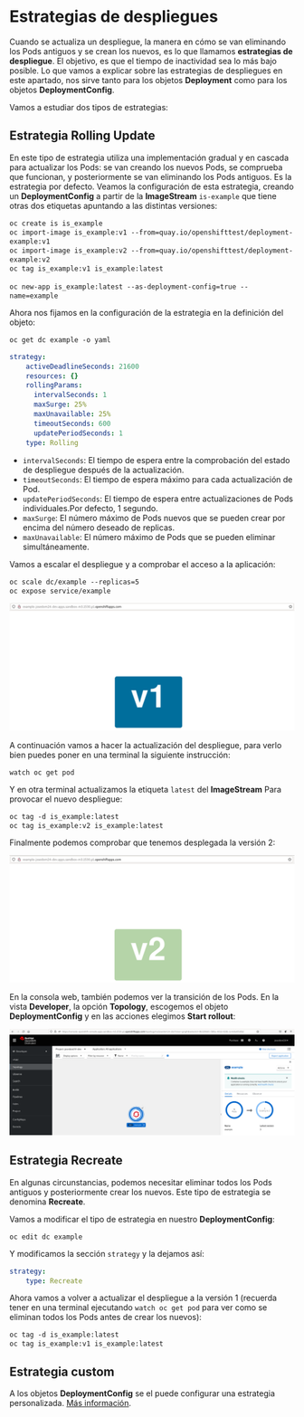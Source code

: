 # Estrategias de despliegues

Cuando se actualiza un despliegue, la manera en cómo se van eliminando los Pods antiguos y se crean los nuevos, es lo que llamamos **estrategias de despliegue**. El objetivo, es que el tiempo de inactividad sea lo más bajo posible. Lo que vamos a explicar sobre las estrategias de despliegues en este apartado, nos sirve tanto para los objetos **Deployment** como para los objetos **DeploymentConfig**.

Vamos a estudiar dos tipos de estrategias:

## Estrategia Rolling Update

En este tipo de estrategia utiliza una implementación gradual y en cascada para actualizar los Pods: se van creando los nuevos Pods, se comprueba que funcionan, y posteriormente se van eliminando los Pods antiguos. Es la estrategia por defecto. Veamos la configuración de esta estrategia, creando un **DeploymentConfig** a partir de la **ImageStream** `is-example` que tiene otras dos etiquetas apuntando a las distintas versiones:

    oc create is is_example
    oc import-image is_example:v1 --from=quay.io/openshifttest/deployment-example:v1
    oc import-image is_example:v2 --from=quay.io/openshifttest/deployment-example:v2
    oc tag is_example:v1 is_example:latest

    oc new-app is_example:latest --as-deployment-config=true --name=example

Ahora nos fijamos en la configuración de la estrategia en la definición del objeto:

    oc get dc example -o yaml

```yaml
strategy:
    activeDeadlineSeconds: 21600
    resources: {}
    rollingParams:
      intervalSeconds: 1
      maxSurge: 25%
      maxUnavailable: 25%
      timeoutSeconds: 600
      updatePeriodSeconds: 1
    type: Rolling
```

* `intervalSeconds`: El tiempo de espera entre la comprobación del estado de despliegue después de la actualización.
* `timeoutSeconds`: El tiempo de espera máximo para cada actualización de Pod.
* `updatePeriodSeconds`: El tiempo de espera entre actualizaciones de Pods individuales.Por defecto, 1 segundo.
* `maxSurge`: El número máximo de Pods nuevos que se pueden crear por encima del número deseado de replicas.
* `maxUnavailable`: El número máximo de Pods que se pueden eliminar simultáneamente.

Vamos a escalar el despliegue y a comprobar el acceso a la aplicación:

    oc scale dc/example --replicas=5
    oc expose service/example

![example](img/example1.png)

A continuación vamos a hacer la actualización del despliegue, para verlo bien puedes poner en una terminal la siguiente instrucción:

    watch oc get pod

Y en otra terminal actualizamos la etiqueta `latest` del **ImageStream** Para provocar el nuevo despliegue:

    oc tag -d is_example:latest
    oc tag is_example:v2 is_example:latest

Finalmente podemos comprobar que tenemos desplegada la versión 2:

![example](img/example2.png)

En la consola web, también podemos ver la transición de los Pods. En la vista **Developer**, la opción **Topology**, escogemos el objeto **DeploymentConfig** y en las acciones elegimos **Start rollout**:

![example](img/example3.png)

## Estrategia Recreate

En algunas circunstancias, podemos necesitar eliminar todos los Pods antiguos y posteriormente crear los nuevos. Este tipo de estrategia se denomina **Recreate**.

Vamos a modificar el tipo de estrategia en nuestro **DeploymentConfig**:

    oc edit dc example

Y modificamos la sección `strategy` y la dejamos así:

```yaml
strategy:
    type: Recreate
```

Ahora vamos a volver a actualizar el despliegue a la versión 1 (recuerda tener en una terminal ejecutando `watch oc get pod` para ver como se eliminan todos los Pods antes de crear los nuevos):

    oc tag -d is_example:latest
    oc tag is_example:v1 is_example:latest    

## Estrategia custom

A los objetos **DeploymentConfig** se el puede configurar una estrategia personalizada. [Más información](https://docs.openshift.com/container-platform/4.12/applications/deployments/deployment-strategies.html#deployments-custom-strategy_deployment-strategies).
